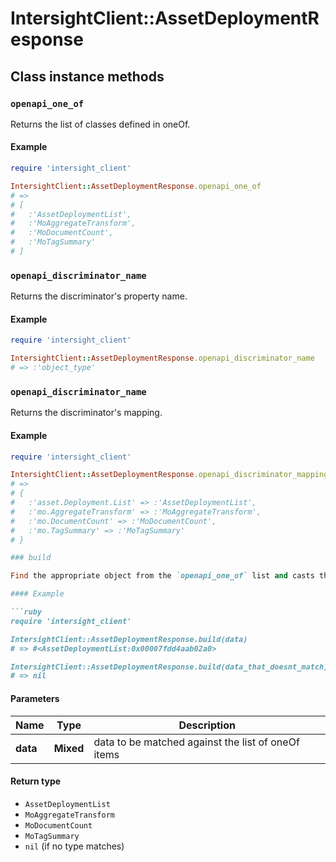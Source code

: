 # IntersightClient::AssetDeploymentResponse

## Class instance methods

### `openapi_one_of`

Returns the list of classes defined in oneOf.

#### Example

```ruby
require 'intersight_client'

IntersightClient::AssetDeploymentResponse.openapi_one_of
# =>
# [
#   :'AssetDeploymentList',
#   :'MoAggregateTransform',
#   :'MoDocumentCount',
#   :'MoTagSummary'
# ]
```

### `openapi_discriminator_name`

Returns the discriminator's property name.

#### Example

```ruby
require 'intersight_client'

IntersightClient::AssetDeploymentResponse.openapi_discriminator_name
# => :'object_type'
```

### `openapi_discriminator_name`

Returns the discriminator's mapping.

#### Example

```ruby
require 'intersight_client'

IntersightClient::AssetDeploymentResponse.openapi_discriminator_mapping
# =>
# {
#   :'asset.Deployment.List' => :'AssetDeploymentList',
#   :'mo.AggregateTransform' => :'MoAggregateTransform',
#   :'mo.DocumentCount' => :'MoDocumentCount',
#   :'mo.TagSummary' => :'MoTagSummary'
# }

### build

Find the appropriate object from the `openapi_one_of` list and casts the data into it.

#### Example

```ruby
require 'intersight_client'

IntersightClient::AssetDeploymentResponse.build(data)
# => #<AssetDeploymentList:0x00007fdd4aab02a0>

IntersightClient::AssetDeploymentResponse.build(data_that_doesnt_match)
# => nil
```

#### Parameters

| Name | Type | Description |
| ---- | ---- | ----------- |
| **data** | **Mixed** | data to be matched against the list of oneOf items |

#### Return type

- `AssetDeploymentList`
- `MoAggregateTransform`
- `MoDocumentCount`
- `MoTagSummary`
- `nil` (if no type matches)

